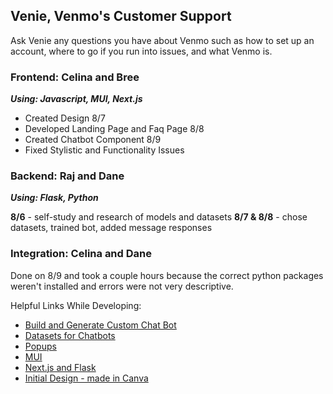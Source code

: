 ## Venie, Venmo's Customer Support

Ask Venie any questions you have about Venmo such as how to set up an account, where to go if you run into issues, and what Venmo is.

### Frontend: Celina and Bree
***Using: Javascript, MUI, Next.js***

- Created Design 8/7
- Developed Landing Page and Faq Page 8/8
- Created Chatbot Component 8/9
- Fixed Stylistic and Functionality Issues

### Backend: Raj and Dane
***Using: Flask, Python***

**8/6** - self-study and research of models and datasets
**8/7 & 8/8** - chose datasets, trained bot, added message responses

### Integration: Celina and Dane

Done on 8/9 and took a couple hours because the correct python packages weren't installed and errors were not very descriptive.

Helpful Links While Developing:
- [Build and Generate Custom Chat Bot](https://www.youtube.com/watch?v=a37BL0stIuM)
- [Datasets for Chatbots](https://www.kaggle.com/datasets/grafstor/simple-dialogs-for-chatbot)
- [Popups](https://www.w3schools.com/howto/howto_js_popup_chat.asp)
- [MUI](https://mui.com/material-ui)
- [Next.js and Flask](https://github.com/vercel/examples/blob/main/python/nextjs-flask/app/page.tsx)
- [Initial Design - made in Canva](https://www.canva.com/design/DAGNOJld40A/9n3_of17eUdO5ZXV2uyJqQ/view?utm_content=DAGNOJld40A&utm_campaign=designshare&utm_medium=link&utm_source=editor#1)
